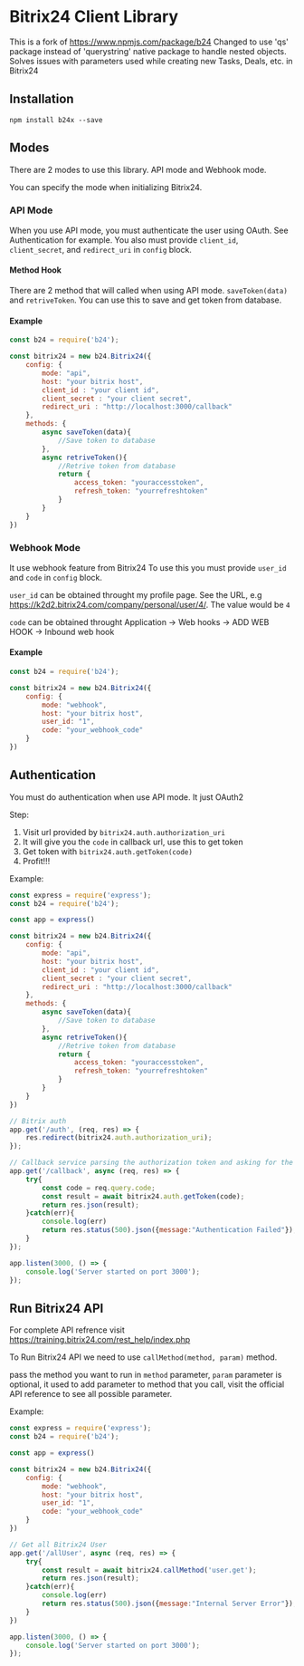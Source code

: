 # Bitrix24 Client Library

This is a fork of https://www.npmjs.com/package/b24
Changed to use 'qs' package instead of 'querystring' native package to handle nested objects. 
Solves issues with parameters used while creating new Tasks, Deals, etc. in Bitrix24

## Installation
`npm install b24x --save`

## Modes
There are 2 modes to use this library. API mode and Webhook mode.

You can specify the mode when initializing Bitrix24.

### API Mode
When you use API mode, you must authenticate the user using OAuth. See Authentication for example.
You also must provide `client_id`, `client_secret`, and `redirect_uri` in `config` block. 

#### Method Hook
There are 2 method that will called when using API mode. `saveToken(data)` and `retriveToken`. You can use this to save and get token from database.

#### Example
```JavaScript
const b24 = require('b24');

const bitrix24 = new b24.Bitrix24({
    config: {
        mode: "api",
        host: "your bitrix host",
        client_id : "your client id",
        client_secret : "your client secret",
        redirect_uri : "http://localhost:3000/callback"
    },
    methods: {
        async saveToken(data){
            //Save token to database
        },
        async retriveToken(){
            //Retrive token from database
            return {
                access_token: "youraccesstoken",
                refresh_token: "yourrefreshtoken"
            }
        }
    }
})
```

### Webhook Mode
It use webhook feature from Bitrix24
To use this you must provide `user_id` and `code` in `config` block.

`user_id` can be obtained throught my profile page. See the URL, e.g https://k2d2.bitrix24.com/company/personal/user/4/. The value would be `4`

`code` can be obtained throught Application -> Web hooks -> ADD WEB HOOK -> Inbound web hook

#### Example
```JavaScript
const b24 = require('b24');

const bitrix24 = new b24.Bitrix24({
    config: {
        mode: "webhook",
        host: "your bitrix host",
        user_id: "1",
        code: "your_webhook_code"
    }
})
```


## Authentication

You must do authentication when use API mode. It just OAuth2

Step:
1. Visit url provided by `bitrix24.auth.authorization_uri`
2. It will give you the `code` in callback url, use this to get token
3. Get token with `bitrix24.auth.getToken(code)`
4. Profit!!!

Example:
```JavaScript
const express = require('express');
const b24 = require('b24');

const app = express()

const bitrix24 = new b24.Bitrix24({
    config: {
        mode: "api",
        host: "your bitrix host",
        client_id : "your client id",
        client_secret : "your client secret",
        redirect_uri : "http://localhost:3000/callback"
    },
    methods: {
        async saveToken(data){
            //Save token to database
        },
        async retriveToken(){
            //Retrive token from database
            return {
                access_token: "youraccesstoken",
                refresh_token: "yourrefreshtoken"
            }
        }
    }
})

// Bitrix auth
app.get('/auth', (req, res) => {
    res.redirect(bitrix24.auth.authorization_uri);
});

// Callback service parsing the authorization token and asking for the access token
app.get('/callback', async (req, res) => {
    try{
        const code = req.query.code;
        const result = await bitrix24.auth.getToken(code);
        return res.json(result);
    }catch(err){
        console.log(err)
        return res.status(500).json({message:"Authentication Failed"});
    }
});

app.listen(3000, () => {
    console.log('Server started on port 3000');
});
```

## Run Bitrix24 API
For complete API refrence visit https://training.bitrix24.com/rest_help/index.php

To Run Bitrix24 API we need to use `callMethod(method, param)` method.

pass the method you want to run in `method` parameter, `param` parameter is optional, it used to add parameter to method that you call, visit the official API reference to see all possible parameter.

Example:
```JavaScript
const express = require('express');
const b24 = require('b24');

const app = express()

const bitrix24 = new b24.Bitrix24({
    config: {
        mode: "webhook",
        host: "your bitrix host",
        user_id: "1",
        code: "your_webhook_code"
    }
})

// Get all Bitrix24 User
app.get('/allUser', async (req, res) => {
    try{
        const result = await bitrix24.callMethod('user.get');
        return res.json(result);        
    }catch(err){
        console.log(err)
        return res.status(500).json({message:"Internal Server Error"});
    }
})

app.listen(3000, () => {
    console.log('Server started on port 3000');
});
```
